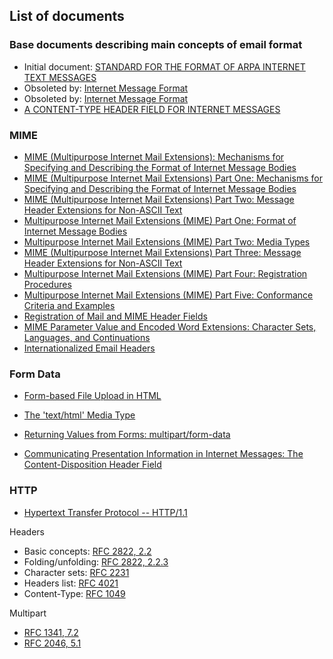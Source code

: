 ## List of documents

### Base documents describing main concepts of email format

- Initial document: [STANDARD FOR THE FORMAT OF ARPA INTERNET TEXT MESSAGES](https://tools.ietf.org/html/rfc822)
- Obsoleted by: [Internet Message Format](https://tools.ietf.org/html/rfc2822)
- Obsoleted by: [Internet Message Format](https://tools.ietf.org/html/rfc5322)
- [A CONTENT-TYPE HEADER FIELD FOR INTERNET MESSAGES](https://tools.ietf.org/html/rfc1049)

### MIME

- [MIME (Multipurpose Internet Mail Extensions): Mechanisms for Specifying and Describing the Format of Internet Message Bodies](https://tools.ietf.org/html/rfc1341)
- [MIME (Multipurpose Internet Mail Extensions) Part One: Mechanisms for Specifying and Describing the Format of Internet Message Bodies](https://tools.ietf.org/html/rfc1521)
- [MIME (Multipurpose Internet Mail Extensions) Part Two: Message Header Extensions for Non-ASCII Text](https://tools.ietf.org/html/rfc1522)
- [Multipurpose Internet Mail Extensions (MIME) Part One: Format of Internet Message Bodies](https://tools.ietf.org/html/rfc2045)
- [Multipurpose Internet Mail Extensions (MIME) Part Two: Media Types](https://tools.ietf.org/html/rfc2046)
- [MIME (Multipurpose Internet Mail Extensions) Part Three: Message Header Extensions for Non-ASCII Text](https://tools.ietf.org/html/rfc2047)
- [Multipurpose Internet Mail Extensions (MIME) Part Four: Registration Procedures](https://tools.ietf.org/html/rfc2048)
- [Multipurpose Internet Mail Extensions (MIME) Part Five: Conformance Criteria and Examples](https://tools.ietf.org/html/rfc2049)
- [Registration of Mail and MIME Header Fields](https://tools.ietf.org/html/rfc4021)
- [MIME Parameter Value and Encoded Word Extensions: Character Sets, Languages, and Continuations](https://tools.ietf.org/html/rfc2231)
- [Internationalized Email Headers](https://tools.ietf.org/html/rfc6532)

### Form Data
- [Form-based File Upload in HTML](https://tools.ietf.org/html/rfc1867)
- [The 'text/html' Media Type](https://tools.ietf.org/html/rfc2854)
- [Returning Values from Forms: multipart/form-data](https://tools.ietf.org/html/rfc7578)

- [Communicating Presentation Information in Internet Messages: The Content-Disposition Header Field](https://tools.ietf.org/html/rfc2183)

### HTTP
- [Hypertext Transfer Protocol -- HTTP/1.1](https://tools.ietf.org/html/rfc2616)


Headers
- Basic concepts: [RFC 2822, 2.2](https://tools.ietf.org/html/rfc2822#section-2.2)
- Folding/unfolding: [RFC 2822, 2.2.3](https://tools.ietf.org/html/rfc2822#section-2.2.3)
- Character sets: [RFC 2231](https://tools.ietf.org/html/rfc2231)
- Headers list: [RFC 4021](https://tools.ietf.org/html/rfc4021)
- Content-Type: [RFC 1049](https://tools.ietf.org/html/rfc1049)

Multipart
- [RFC 1341, 7.2](https://tools.ietf.org/html/rfc1341)
- [RFC 2046, 5.1](https://tools.ietf.org/html/rfc2046#section-5.1)
